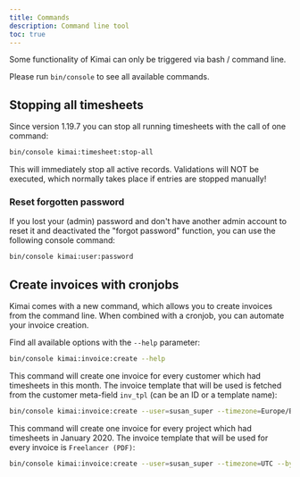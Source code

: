 ```yaml
---
title: Commands
description: Command line tool
toc: true
---
```


Some functionality of Kimai can only be triggered via bash / command line.

Please run `bin/console` to see all available commands. 

## Stopping all timesheets

Since version 1.19.7 you can stop all running timesheets with the call of one command:

```bash
bin/console kimai:timesheet:stop-all
```

This will immediately stop all active records. Validations will NOT be executed, which normally takes place if entries are stopped manually! 

### Reset forgotten password

If you lost your (admin) password and don't have another admin account to reset it and deactivated the "forgot password" function,
you can use the following console command:

```bash
bin/console kimai:user:password
```


## Create invoices with cronjobs

Kimai comes with a new command, which allows you to create invoices from the command line.
When combined with a cronjob, you can automate your invoice creation.

Find all available options with the `--help` parameter:
```bash
bin/console kimai:invoice:create --help 
```

This command will create one invoice for every customer which had timesheets in this month.
The invoice template that will be used is fetched from the customer meta-field `inv_tpl` (can be an ID or a template name):
```bash
bin/console kimai:invoice:create --user=susan_super --timezone=Europe/Berlin --by-customer --template-meta=inv_tpl 
```

This command will create one invoice for every project which had timesheets in January 2020.
The invoice template that will be used for every invoice is `Freelancer (PDF)`:
```bash
bin/console kimai:invoice:create --user=susan_super --timezone=UTC --by-project --template="Freelancer (PDF)" --start=2020-01-02 --end=2020-01-31
```
